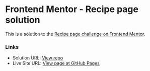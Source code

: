 # Frontend Mentor - Recipe page solution

This is a solution to the [Recipe page challenge on Frontend Mentor](https://www.frontendmentor.io/challenges/recipe-page-KiTsR8QQKm).

### Links

- Solution URL: [View repo](https://github.com/AjiAshwathram/recipe-page)
- Live Site URL: [View page at GitHub Pages](https://ajiashwathram.github.io/recipe-page/)
